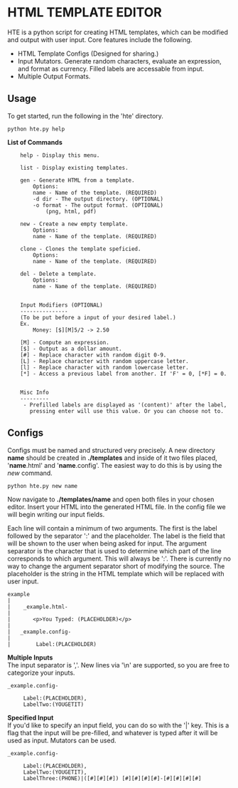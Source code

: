 # HTML TEMPLATE EDITOR
HTE is a python script for creating HTML templates, which can be modified and output with user input.
Core features include the following.

  - HTML Template Configs (Designed for sharing.)
  - Input Mutators. Generate random characters, evaluate an expression, and format as currency. Filled labels are accessable from input.
  - Multiple Output Formats.

## Usage
To get started, run the following in the 'hte' directory.

    python hte.py help

__List of Commands__

        help - Display this menu.

        list - Display existing templates.

        gen - Generate HTML from a template.
            Options:
            name - Name of the template. (REQUIRED)
            -d dir - The output directory. (OPTIONAL)
            -o format - The output format. (OPTIONAL)
                (png, html, pdf)

        new - Create a new empty template.
            Options:
            name - Name of the template. (REQUIRED)

        clone - Clones the template speficied.
            Options:
            name - Name of the template. (REQUIRED)

        del - Delete a template.
            Options:
            name - Name of the template. (REQUIRED)


        Input Modifiers (OPTIONAL)
        ---------------
        (To be put before a input of your desired label.)
        Ex.
            Money: [$][M]5/2 -> 2.50

        [M] - Compute an expression.
        [$] - Output as a dollar amount.
        [#] - Replace character with random digit 0-9.
        [L] - Replace character with random uppercase letter.
        [l] - Replace character with random lowercase letter.
        [*] - Access a previous label from another. If 'F' = 0, [*F] = 0.


        Misc Info
        ---------
         - Prefilled labels are displayed as '(content)' after the label,
           pressing enter will use this value. Or you can choose not to.
        
## Configs
Configs must be named and structured very precisely. A new directory __name__ should be created in __./templates__ and inside of it two files placed, '__name__.html' and '__name__.config'. The easiest way to do this is by using the _new_ command.
 
    python hte.py new name
    
Now navigate to __./templates/name__ and open both files in your chosen editor. Insert your HTML into the generated HTML file. In the config file we will begin writing our input fields. 

Each line will contain a minimum of two arguments. The first is the label followed by the separator ':' and the placeholder. The label is the field that will be shown to the user when being asked for input. The argument separator is the character that is used to determine which part of the line corresponds to which argument. This will always be ':'. There is currently no way to change the argument separator short of modifying the source. The placeholder is the string in the HTML template which will be replaced with user input.

    example
    |
    |    _example.html-
    |
    |       <p>You Typed: (PLACEHOLDER)</p>
    |
    |   _example.config-
    |
    |        Label:(PLACEHOLDER)
 
__Multiple Inputs__  
The input separator is ','. New lines via '\n' are supported, so you are free to categorize your inputs.

    _example.config-

         Label:(PLACEHOLDER),
         LabelTwo:(YOUGETIT)
         
__Specified Input__  
If you'd like to specify an input field, you can do so with the '|' key. This is a flag that the input will be pre-filled, and whatever is typed after it will be used as input. Mutators can be used.

    _example.config-

         Label:(PLACEHOLDER),
         LabelTwo:(YOUGETIT),
         LabelThree:(PHONE)|([#][#][#]) [#][#][#][#]-[#][#][#][#]
